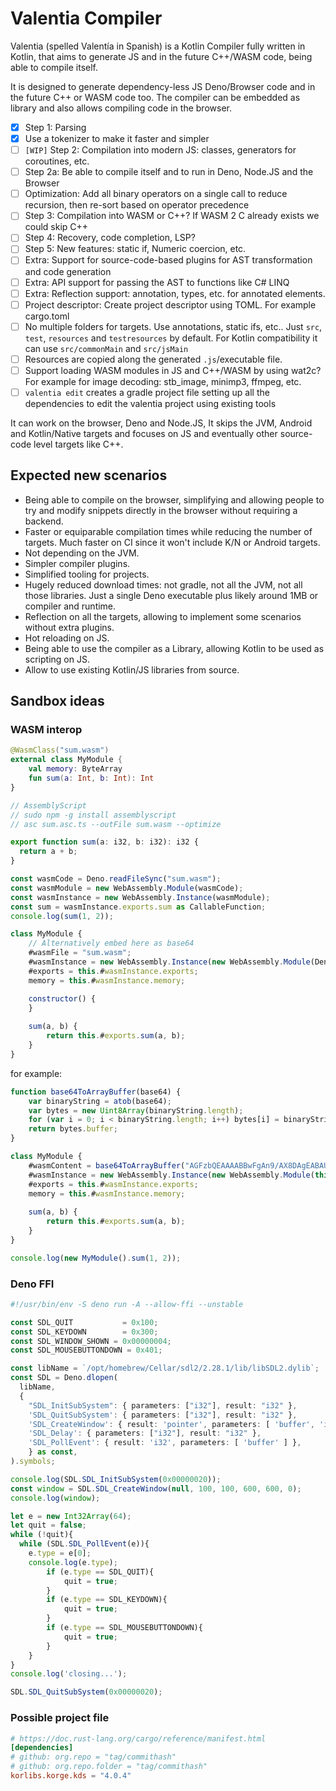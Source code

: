 # Valentia Compiler

Valentia (spelled Valentía in Spanish) is a Kotlin Compiler fully written in Kotlin,
that aims to generate JS and in the future C++/WASM code, being able to compile itself.

It is designed to generate dependency-less JS Deno/Browser code and in the future C++ or WASM code too.
The compiler can be embedded as library and also allows compiling code in the browser.

* [x] Step 1: Parsing
* [x] Use a tokenizer to make it faster and simpler
* [ ] `[WIP]` Step 2: Compilation into modern JS: classes, generators for coroutines, etc.
* [ ] Step 2a: Be able to compile itself and to run in Deno, Node.JS and the Browser
* [ ] Optimization: Add all binary operators on a single call to reduce recursion, then re-sort based on operator precedence
* [ ] Step 3: Compilation into WASM or C++? If WASM 2 C already exists we could skip C++
* [ ] Step 4: Recovery, code completion, LSP?
* [ ] Step 5: New features: static if, Numeric coercion, etc.
* [ ] Extra: Support for source-code-based plugins for AST transformation and code generation
* [ ] Extra: API support for passing the AST to functions like C# LINQ
* [ ] Extra: Reflection support: annotation, types, etc. for annotated elements.
* [ ] Project descriptor: Create project descriptor using TOML. For example cargo.toml
* [ ] No multiple folders for targets. Use annotations, static ifs, etc.. Just `src`, `test`, `resources` and `testresources` by default. For Kotlin compatibility it can use `src/commonMain` and `src/jsMain`
* [ ] Resources are copied along the generated `.js`/executable file.
* [ ] Support loading WASM modules in JS and C++/WASM by using wat2c? For example for image decoding: stb_image, minimp3, ffmpeg, etc.
* [ ] `valentia edit` creates a gradle project file setting up all the dependencies to edit the valentia project using existing tools

It can work on the browser, Deno and Node.JS,
It skips the JVM, Android and Kotlin/Native targets
and focuses on JS and eventually other source-code level targets like C++.

## Expected new scenarios

* Being able to compile on the browser, simplifying and allowing people to try and modify snippets directly in the browser without requiring a backend.
* Faster or equiparable compilation times while reducing the number of targets. Much faster on CI since it won't include K/N or Android targets.
* Not depending on the JVM.
* Simpler compiler plugins.
* Simplified tooling for projects.
* Hugely reduced download times: not gradle, not all the JVM, not all those libraries. Just a single Deno executable plus likely around 1MB or compiler and runtime.
* Reflection on all the targets, allowing to implement some scenarios without extra plugins.
* Hot reloading on JS.
* Being able to use the compiler as a Library, allowing Kotlin to be used as scripting on JS.
* Allow to use existing Kotlin/JS libraries from source.

## Sandbox ideas

### WASM interop

```kotlin
@WasmClass("sum.wasm")
external class MyModule {
    val memory: ByteArray
    fun sum(a: Int, b: Int): Int
}
```

```typescript
// AssemblyScript
// sudo npm -g install assemblyscript
// asc sum.asc.ts --outFile sum.wasm --optimize

export function sum(a: i32, b: i32): i32 {
  return a + b;
}
```

```typescript
const wasmCode = Deno.readFileSync("sum.wasm");
const wasmModule = new WebAssembly.Module(wasmCode);
const wasmInstance = new WebAssembly.Instance(wasmModule);
const sum = wasmInstance.exports.sum as CallableFunction;
console.log(sum(1, 2));
```

```js
class MyModule {
    // Alternatively embed here as base64
    #wasmFile = "sum.wasm";
    #wasmInstance = new WebAssembly.Instance(new WebAssembly.Module(Deno.readFileSync(this.#wasmFile)));
    #exports = this.#wasmInstance.exports;
    memory = this.#wasmInstance.memory;

    constructor() {
    }
    
    sum(a, b) {
        return this.#exports.sum(a, b);
    }
}
```

for example:

```js
function base64ToArrayBuffer(base64) {
    var binaryString = atob(base64);
    var bytes = new Uint8Array(binaryString.length);
    for (var i = 0; i < binaryString.length; i++) bytes[i] = binaryString.charCodeAt(i);
    return bytes.buffer;
}

class MyModule {
    #wasmContent = base64ToArrayBuffer("AGFzbQEAAAABBwFgAn9/AX8DAgEABAUBcAEBAQUDAQAABhQDfwBBCAt/AUGIgAILfwBBiIACCwcQAgNzdW0AAAZtZW1vcnkCAAkGAQBBAQsACgoBCAAgACABag8L");
    #wasmInstance = new WebAssembly.Instance(new WebAssembly.Module(this.#wasmContent));
    #exports = this.#wasmInstance.exports;
    memory = this.#wasmInstance.memory;
    
    sum(a, b) {
        return this.#exports.sum(a, b);
    }
}

console.log(new MyModule().sum(1, 2));
```

### Deno FFI

```typescript
#!/usr/bin/env -S deno run -A --allow-ffi --unstable

const SDL_QUIT           = 0x100;
const SDL_KEYDOWN        = 0x300;
const SDL_WINDOW_SHOWN = 0x00000004;
const SDL_MOUSEBUTTONDOWN = 0x401;

const libName = `/opt/homebrew/Cellar/sdl2/2.28.1/lib/libSDL2.dylib`;
const SDL = Deno.dlopen(
  libName,
  {
    "SDL_InitSubSystem": { parameters: ["i32"], result: "i32" },
    'SDL_QuitSubSystem': { parameters: ["i32"], result: "i32" },
    'SDL_CreateWindow': { result: 'pointer', parameters: [ 'buffer', 'i32', 'i32', 'i32', 'i32', 'i32' ] },
    'SDL_Delay': { parameters: ["i32"], result: "i32" },
    'SDL_PollEvent': { result: 'i32', parameters: [ 'buffer' ] },
    } as const,
).symbols;

console.log(SDL.SDL_InitSubSystem(0x00000020));
const window = SDL.SDL_CreateWindow(null, 100, 100, 600, 600, 0);
console.log(window);

let e = new Int32Array(64);
let quit = false;
while (!quit){
  while (SDL.SDL_PollEvent(e)){
    e.type = e[0];
    console.log(e.type);
        if (e.type == SDL_QUIT){
            quit = true;
        }
        if (e.type == SDL_KEYDOWN){
            quit = true;
        }
        if (e.type == SDL_MOUSEBUTTONDOWN){
            quit = true;
        }
    }
}
console.log('closing...');

SDL.SDL_QuitSubSystem(0x00000020);
```

### Possible project file

```toml
# https://doc.rust-lang.org/cargo/reference/manifest.html
[dependencies]
# github: org.repo = "tag/commithash"
# github: org.repo.folder = "tag/commithash"
korlibs.korge.kds = "4.0.4"
```
